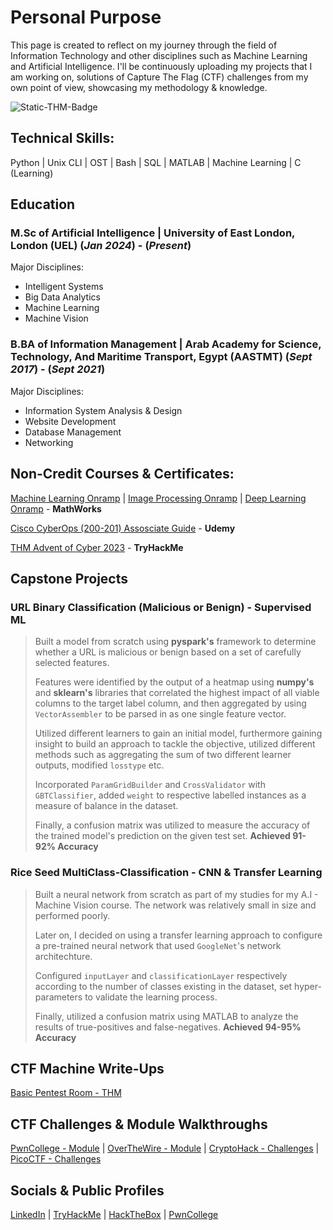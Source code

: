 # Personal Purpose
This page is created to reflect on my journey through the field of Information Technology and other disciplines such as Machine Learning and Artificial Intelligence.
I'll be continuously uploading my projects that I am working on, solutions of Capture The Flag (CTF) challenges from my own point of view, showcasing my methodology & knowledge.

<img src="https://tryhackme-badges.s3.amazonaws.com/WCKDNaz.png" alt="Static-THM-Badge" />

## Technical Skills:
Python | Unix CLI | OST | Bash | SQL | MATLAB | Machine Learning | C (Learning)

## Education
### M.Sc of Artificial Intelligence | University of East London, London (UEL) (_Jan 2024_) - (_Present_)
Major Disciplines:
-   Intelligent Systems
-   Big Data Analytics
-   Machine Learning
-   Machine Vision

### B.BA of Information Management | Arab Academy for Science, Technology, And Maritime Transport, Egypt (AASTMT) (_Sept 2017_) - (_Sept 2021_)
Major Disciplines:
-   Information System Analysis & Design
-   Website Development
-   Database Management
-   Networking

## Non-Credit Courses & Certificates:
[Machine Learning Onramp](https://matlabacademy.mathworks.com/progress/share/certificate.html?id=72c95f65-6b5f-433d-b0ab-b49c6db102eb&) |
[Image Processing Onramp](https://matlabacademy.mathworks.com/progress/share/certificate.html?id=9f28e5fd-4054-4c9b-a394-de9d31dccd36&) |
[Deep Learning Onramp](https://matlabacademy.mathworks.com/progress/share/certificate.html?id=048d77ec-0f25-4107-ac61-9dfa839756bc&) - **MathWorks**

[Cisco CyberOps (200-201) Assosciate Guide](https://www.udemy.com/certificate/UC-85d2e568-5c4f-4b08-9e8b-06cf7b091176/) - **Udemy**

[THM Advent of Cyber 2023](https://tryhackme-certificates.s3-eu-west-1.amazonaws.com/THM-ZLF36RUJWF.png) - **TryHackMe**

## Capstone Projects
### URL Binary Classification (Malicious or Benign) - Supervised ML
>Built a model from scratch using **pyspark's** framework to determine whether a URL is malicious or benign based on a set of carefully selected features.
>
>Features were identified by the output of a heatmap using **numpy's** and **sklearn's** libraries that correlated the highest impact of all viable columns to the target label column, and then aggregated by using `VectorAssembler` to be parsed in as one single feature vector.
>
>Utilized different learners to gain an initial model, furthermore gaining insight to build an approach to tackle the objective, utilized different methods such as aggregating the sum of two different learner outputs, modified `losstype` etc.
>
>Incorporated `ParamGridBuilder` and `CrossValidator` with `GBTClassifier`, added `weight` to respective labelled instances as a measure of balance in the dataset.
>
>Finally, a confusion matrix was utilized to measure the accuracy of the trained model's prediction on the given test set. **Achieved 91-92% Accuracy**

### Rice Seed MultiClass-Classification - CNN & Transfer Learning
>Built a neural network from scratch as part of my studies for my A.I - Machine Vision course. The network was relatively small in size and performed poorly.
>
>Later on, I decided on using a transfer learning approach to configure a pre-trained neural network that used `GoogleNet`'s network architechture.
>
>Configured `inputLayer` and `classificationLayer` respectively according to the number of classes existing in the dataset, set hyper-parameters to validate the learning process.
>
> Finally, utilized a confusion matrix using MATLAB to analyze the results of true-positives and false-negatives. **Achieved 94-95% Accuracy**

## CTF Machine Write-Ups
[Basic Pentest Room - THM](https://wckdnaz.medium.com/basic-pentesting-writeup-thm-4bb027c82a34)

## CTF Challenges & Module Walkthroughs
[PwnCollege - Module](./pwncol-walkthroughs/pwncol.md) |
[OverTheWire - Module](./overthewire-walkthroughs/otw.md) | 
[CryptoHack - Challenges](./cryptohack-walkthrough/challenges.md) | 
[PicoCTF - Challenges](./picoctf/pico-challenges.md)

## Socials & Public Profiles
[LinkedIn](https://www.linkedin.com/in/omar-nassar-b87277222/) |
[TryHackMe](https://tryhackme.com/p/WCKDNaz) |
[HackTheBox](https://ctf.hackthebox.com/user/profile/431133) |
[PwnCollege](https://pwn.college/hacker/wckdnaz)
